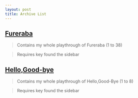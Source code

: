 ```yaml
---
layout: post
title: Archive List
---
```


## [Fureraba](https://safelinking.net/bieiqhr)
> Contains my whole playthrough of Fureraba (1 to 38)

> Requires key found the sidebar

## [Hello,Good-bye](https://mega.nz/#F!N8IBHa5L)
> Contains my whole playthrough of Hello,Good-Bye (1 to 8)

> Requires key found the sidebar

